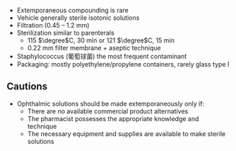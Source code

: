 - Extemporaneous compounding is rare 
- Vehicle generally sterile isotonic solutions 
- Filtration (0.45 – 1.2 mm) 
- Sterilization similar to parenterals 
	- 115 $\degree$C, 30 min or 121 $\degree$C, 15 min 
	- 0.22 mm filter membrane + aseptic technique 
- Staphylococcus (葡萄球菌) the most frequent contaminant 
- Packaging: mostly polyethylene/propylene containers, rarely glass type I
## Cautions
- Ophthalmic solutions should be made extemporaneously only if: 
	- There are no available commercial product alternatives 
	- The pharmacist possesses the appropriate knowledge and technique 
	- The necessary equipment and supplies are available to make sterile solutions